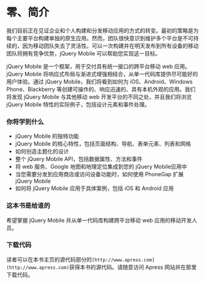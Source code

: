 # 零、简介

我们目前正在见证企业和个人构建和分发移动应用的方式的转变。最初的策略是为每个主要平台构建单独的原生应用。然而，团队很快意识到维护多个平台是不可持续的，因为移动团队失去了灵活性。可以一次构建并在明天发布到所有设备的移动团队将拥有竞争优势，jQuery Mobile 可以帮助您实现这一目标。

jQuery Mobile 是一个框架，用于交付具有统一接口的跨平台移动 web 应用。jQuery Mobile 将响应式布局与渐进式增强相结合，从单一代码库提供尽可能好的用户体验。通过 jQuery Mobile，我们将看到如何为 iOS、Android、Windows Phone、Blackberry 等创建可操作的、响应迅速的、具有本机外观的应用。我们将发现 jQuery Mobile 与其他移动 web 开发平台的不同之处，并且我们将浏览 jQuery Mobile 特性的实际例子，包括设计元素和事件处理。

### 你将学到什么

*   jQuery Mobile 的独特功能
*   jQuery Mobile 的核心特性，包括页面结构、导航、表单元素、列表和网格
*   如何创造主题化的设计
*   整个 jQuery Mobile API，包括数据属性、方法和事件
*   将 web 服务、Google 地图和地理定位集成到您的 jQuery Mobile应用中
*   当您需要分发到应用商店或访问设备功能时，如何使用 PhoneGap 扩展 jQuery Mobile
*   如何将 jQuery Mobile 应用于具体案例，包括 iOS 和 Android 应用

### 这本书是给谁的

希望掌握 jQuery Mobile 并从单一代码库构建跨平台移动 web 应用的移动开发人员。

### 下载代码

读者可以在本书主页的源代码部分的`[http://www.apress.com](http://www.apress.com)`获得本书的源代码。请随意访问 Apress 网站并在那里下载代码。